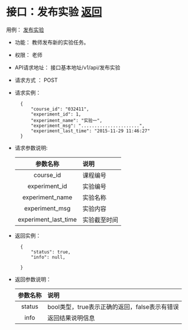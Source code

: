

# 接口：发布实验  [返回](../../README.md)
用例： [发布实验](../yongli/发布实验.md)

- 功能：
    教师发布新的实验任务。
    
- 权限：
    老师  
    
- API请求地址： 
    接口基本地址/v1/api/发布实验

- 请求方式 ：
    POST

- 请求实例：

        {
            "course_id": "032411",
            "experiment_id": 1,
            "experiment_name": "实验一",
            "experiment_msg": "......................",
            "experiment_last_time": "2015-11-29 11:46:27"
        }    
        
- 请求参数说明:        

  |参数名称|说明|
  |:---------:|:--------------------------------------------------------|      
  |course_id|课程编号|
  |experiment_id|实验编号|  
  |experiment_name|实验名称|
  |experiment_msg|实验内容|
  |experiment_last_time|实验截至时间|
  
- 返回实例：

        {         
            "status": true,
            "info": null,    

        }
 
- 返回参数说明： 
 
  |参数名称|说明|
  |:---------:|:--------------------------------------------------------|      
  |status|bool类型，true表示正确的返回，false表示有错误|
  |info|返回结果说明信息|


